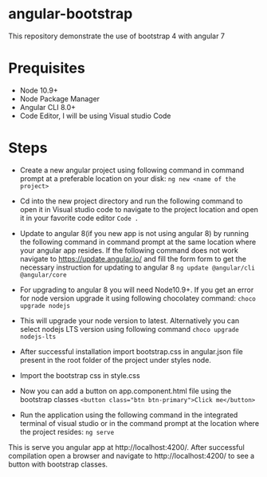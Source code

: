 # angular-bootstrap
This repository demonstrate the use of bootstrap 4 with angular 7 

# Prequisites
- Node 10.9+
- Node Package Manager
- Angular CLI 8.0+
- Code Editor, I will be using Visual studio Code

# Steps
- Create a new angular project using following command in command prompt at a preferable location on your disk:
 `ng new <name of the project>`

- Cd into the new project directory and run the following command to open it in Visual studio code to navigate to the project location and open it in your favorite code editor
`Code .`

- Update to angular 8(if you new app is not using angular 8) by running the following command in command prompt at the same location where your angular app resides. If the following command does not work navigate to https://update.angular.io/ and fill the form form to get the necessary instruction for updating to angular 8
`ng update @angular/cli @angular/core`

- For upgrading to angular 8 you will need Node10.9+. If you get an error for node version upgrade it using following chocolatey command:
`choco upgrade nodejs`

- This will upgrade your node version to latest. Alternatively you can select nodejs LTS version using following command
`choco upgrade nodejs-lts`

- After successful installation import bootstrap.css in angular.json file present in the root folder of the project under styles node.

- Import the bootstrap css in style.css

- Now you can add a button on app.component.html file using the bootstrap classes
`<button class="btn btn-primary">Click me</button> `

- Run the application using the following command in the integrated terminal of visual studio or in the command prompt at the location where the project resides:
`ng serve`

This is serve you angular app at http://localhost:4200/. After successful compilation open a browser and navigate to http://localhost:4200/ to see a button with bootstrap classes.